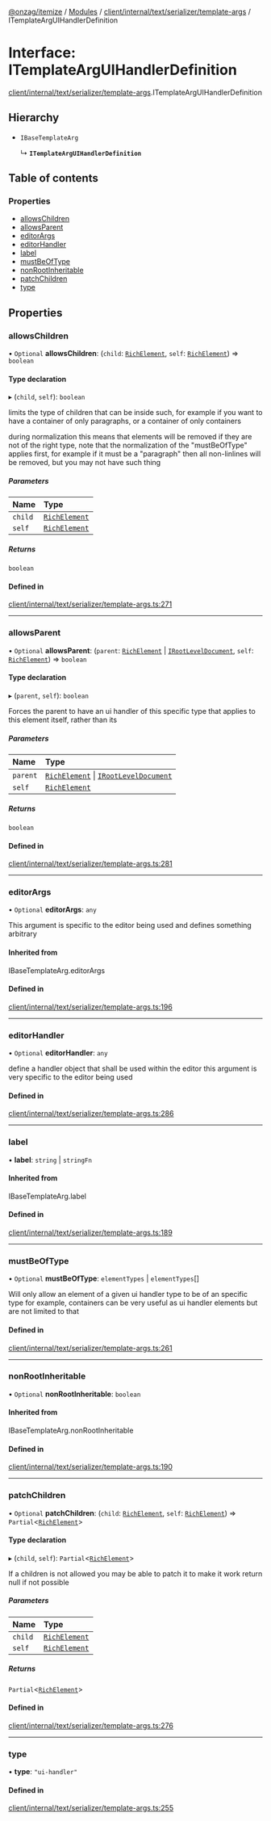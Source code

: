 [@onzag/itemize](../README.md) / [Modules](../modules.md) / [client/internal/text/serializer/template-args](../modules/client_internal_text_serializer_template_args.md) / ITemplateArgUIHandlerDefinition

# Interface: ITemplateArgUIHandlerDefinition

[client/internal/text/serializer/template-args](../modules/client_internal_text_serializer_template_args.md).ITemplateArgUIHandlerDefinition

## Hierarchy

- `IBaseTemplateArg`

  ↳ **`ITemplateArgUIHandlerDefinition`**

## Table of contents

### Properties

- [allowsChildren](client_internal_text_serializer_template_args.ITemplateArgUIHandlerDefinition.md#allowschildren)
- [allowsParent](client_internal_text_serializer_template_args.ITemplateArgUIHandlerDefinition.md#allowsparent)
- [editorArgs](client_internal_text_serializer_template_args.ITemplateArgUIHandlerDefinition.md#editorargs)
- [editorHandler](client_internal_text_serializer_template_args.ITemplateArgUIHandlerDefinition.md#editorhandler)
- [label](client_internal_text_serializer_template_args.ITemplateArgUIHandlerDefinition.md#label)
- [mustBeOfType](client_internal_text_serializer_template_args.ITemplateArgUIHandlerDefinition.md#mustbeoftype)
- [nonRootInheritable](client_internal_text_serializer_template_args.ITemplateArgUIHandlerDefinition.md#nonrootinheritable)
- [patchChildren](client_internal_text_serializer_template_args.ITemplateArgUIHandlerDefinition.md#patchchildren)
- [type](client_internal_text_serializer_template_args.ITemplateArgUIHandlerDefinition.md#type)

## Properties

### allowsChildren

• `Optional` **allowsChildren**: (`child`: [`RichElement`](../modules/client_internal_text_serializer.md#richelement), `self`: [`RichElement`](../modules/client_internal_text_serializer.md#richelement)) => `boolean`

#### Type declaration

▸ (`child`, `self`): `boolean`

limits the type of children that can be inside such, for example if you want
to have a container of only paragraphs, or a container of only containers

during normalization this means that elements will be removed if they are not of the
right type, note that the normalization of the "mustBeOfType" applies first, for example
if it must be a "paragraph" then all non-linlines will be removed, but you may not have
such thing

##### Parameters

| Name | Type |
| :------ | :------ |
| `child` | [`RichElement`](../modules/client_internal_text_serializer.md#richelement) |
| `self` | [`RichElement`](../modules/client_internal_text_serializer.md#richelement) |

##### Returns

`boolean`

#### Defined in

[client/internal/text/serializer/template-args.ts:271](https://github.com/onzag/itemize/blob/59702dd5/client/internal/text/serializer/template-args.ts#L271)

___

### allowsParent

• `Optional` **allowsParent**: (`parent`: [`RichElement`](../modules/client_internal_text_serializer.md#richelement) \| [`IRootLevelDocument`](client_internal_text_serializer.IRootLevelDocument.md), `self`: [`RichElement`](../modules/client_internal_text_serializer.md#richelement)) => `boolean`

#### Type declaration

▸ (`parent`, `self`): `boolean`

Forces the parent to have an ui handler of this specific type that
applies to this element itself, rather than its

##### Parameters

| Name | Type |
| :------ | :------ |
| `parent` | [`RichElement`](../modules/client_internal_text_serializer.md#richelement) \| [`IRootLevelDocument`](client_internal_text_serializer.IRootLevelDocument.md) |
| `self` | [`RichElement`](../modules/client_internal_text_serializer.md#richelement) |

##### Returns

`boolean`

#### Defined in

[client/internal/text/serializer/template-args.ts:281](https://github.com/onzag/itemize/blob/59702dd5/client/internal/text/serializer/template-args.ts#L281)

___

### editorArgs

• `Optional` **editorArgs**: `any`

This argument is specific to the editor being used
and defines something arbitrary

#### Inherited from

IBaseTemplateArg.editorArgs

#### Defined in

[client/internal/text/serializer/template-args.ts:196](https://github.com/onzag/itemize/blob/59702dd5/client/internal/text/serializer/template-args.ts#L196)

___

### editorHandler

• `Optional` **editorHandler**: `any`

define a handler object that shall be used within the editor
this argument is very specific to the editor being used

#### Defined in

[client/internal/text/serializer/template-args.ts:286](https://github.com/onzag/itemize/blob/59702dd5/client/internal/text/serializer/template-args.ts#L286)

___

### label

• **label**: `string` \| `stringFn`

#### Inherited from

IBaseTemplateArg.label

#### Defined in

[client/internal/text/serializer/template-args.ts:189](https://github.com/onzag/itemize/blob/59702dd5/client/internal/text/serializer/template-args.ts#L189)

___

### mustBeOfType

• `Optional` **mustBeOfType**: `elementTypes` \| `elementTypes`[]

Will only allow an element of a given ui handler type to be of an specific type
for example, containers can be very useful as ui handler elements
but are not limited to that

#### Defined in

[client/internal/text/serializer/template-args.ts:261](https://github.com/onzag/itemize/blob/59702dd5/client/internal/text/serializer/template-args.ts#L261)

___

### nonRootInheritable

• `Optional` **nonRootInheritable**: `boolean`

#### Inherited from

IBaseTemplateArg.nonRootInheritable

#### Defined in

[client/internal/text/serializer/template-args.ts:190](https://github.com/onzag/itemize/blob/59702dd5/client/internal/text/serializer/template-args.ts#L190)

___

### patchChildren

• `Optional` **patchChildren**: (`child`: [`RichElement`](../modules/client_internal_text_serializer.md#richelement), `self`: [`RichElement`](../modules/client_internal_text_serializer.md#richelement)) => `Partial`\<[`RichElement`](../modules/client_internal_text_serializer.md#richelement)\>

#### Type declaration

▸ (`child`, `self`): `Partial`\<[`RichElement`](../modules/client_internal_text_serializer.md#richelement)\>

If a children is not allowed you may be able to patch it to make it work
return null if not possible

##### Parameters

| Name | Type |
| :------ | :------ |
| `child` | [`RichElement`](../modules/client_internal_text_serializer.md#richelement) |
| `self` | [`RichElement`](../modules/client_internal_text_serializer.md#richelement) |

##### Returns

`Partial`\<[`RichElement`](../modules/client_internal_text_serializer.md#richelement)\>

#### Defined in

[client/internal/text/serializer/template-args.ts:276](https://github.com/onzag/itemize/blob/59702dd5/client/internal/text/serializer/template-args.ts#L276)

___

### type

• **type**: ``"ui-handler"``

#### Defined in

[client/internal/text/serializer/template-args.ts:255](https://github.com/onzag/itemize/blob/59702dd5/client/internal/text/serializer/template-args.ts#L255)
